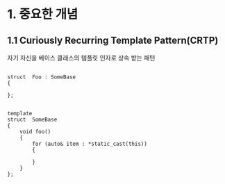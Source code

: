 
# 1. 중요한 개념

## 1.1 Curiously Recurring Template Pattern(CRTP) 

자기 자신을 베이스 클래스의 템플릿 인자로 상속 받는 패턴

<pre>
<code>
struct  Foo : SomeBase<Foo>
{
    
};


template <typename Derived>
struct  SomeBase
{
    void foo()
    {
        for (auto& item : *static_cast<Derived*>(this))
        {

        }
    }
};
</code>
</pre>


